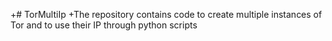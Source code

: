 +# TorMultiIp
 +The repository contains code to create  multiple instances of Tor and to use their IP through python scripts